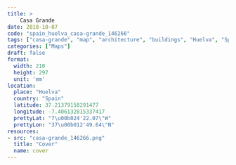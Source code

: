 ```yaml
---
title: > 
    Casa Grande
date: 2018-10-07
code: "spain_huelva_casa-grande_146266"
tags: ["casa-grande", "map", "architecture", "buildings", "Huelva", "Spain"]
categories: ["Maps"]
draft: false
format:
  width: 210
  height: 297
  unit: 'mm'
location:
  place: "Huelva"
  country: "Spain"
  latitude: 37.21379158291477
  longitude: -7.406132815337417
  prettyLat: "7\u00b024'22.07\"W"
  prettyLon: "37\u00b012'49.64\"N"
resources:
- src: "casa-grande_146266.png"
  title: "Cover"
  name: cover
---
```


